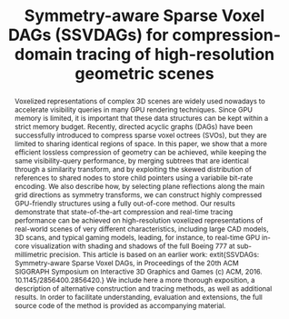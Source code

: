 ---
layout: publication
code: 2017-JCGT-ssvdags
title: "Symmetry-aware Sparse Voxel DAGs (SSVDAGs) for compression-domain tracing of high-resolution geometric scenes"
authors: Alberto Jaspe-Villanueva, Fabio Marton, and Enrico Gobbetti
year: 2017
type: Journal Paper
journal: "Journal of Computer Graphics Techniques"
pub-data: "6(2): 1-30, 2017"
abstract: "Voxelized representations of complex 3D scenes are widely used nowadays to accelerate visibility queries in many GPU rendering techniques. Since GPU memory is limited, it is important that these data structures can be kept within a strict memory budget. Recently, directed acyclic graphs (DAGs) have been successfully introduced to compress sparse voxel octrees (SVOs), but they are limited to sharing identical regions of space. In this paper, we show that a more efficient lossless compression of geometry can be achieved, while keeping the same visibility-query performance, by merging subtrees that are identical through a similarity transform, and by exploiting the skewed distribution of references to shared nodes to store child pointers using a variabile bit-rate encoding. We also describe how, by selecting plane reflections along the main grid directions as symmetry transforms, we can construct highly compressed GPU-friendly structures using a fully out-of-core method. Our results demonstrate that state-of-the-art compression and real-time tracing performance can be achieved on high-resolution voxelized representations of real-world scenes of very different characteristics, including large CAD models, 3D scans, and typical gaming models, leading, for instance, to real-time GPU in-core visualization with shading and shadows of the full Boeing 777 at sub-millimetric precision. This article is based on an earlier work: 	extit{SSVDAGs: Symmetry-aware Sparse Voxel DAGs, in Proceedings of the 20th ACM SIGGRAPH Symposium on Interactive 3D Graphics and Games (c) ACM, 2016. 10.1145/2856400.2856420.} We include here a more thorough exposition, a description of alternative construction and tracing methods, as well as additional results. In order to facilitate understanding, evaluation and extensions, the full source code of the method is provided as accompanying material."
projects: 
 - Massive models
links:
 - {name: CRS4 Website, url: http://vic.crs4.it/vic/cgi-bin/bib-page.cgi?id=%27Jaspe:2017:SSV%27}
 - {name: JCGT Website, url: https://jcgt.org/published/0006/02/01/}
youtube: foYPjPKFKWw
bibtex: "@Article{Jaspe:2017:SSV,\n
    author = {Alberto Jaspe-Villanueva and Fabio Marton and Enrico Gobbetti},\n
    title = {{Symmetry-aware Sparse Voxel DAGs} ({SSVDAGs}) for compression-domain tracing of high-resolution geometric scenes},\n
    journal = {Journal of Computer Graphics Techniques},\n
    volume = {6},\n
    number = {2},\n
    pages = {1--30},\n
    year = {2017},\n
    issn = {2331-7418},\n
    url = {http://vic.crs4.it/vic/cgi-bin/bib-page.cgi?id='Jaspe:2017:SSV'},\n
}" 

---